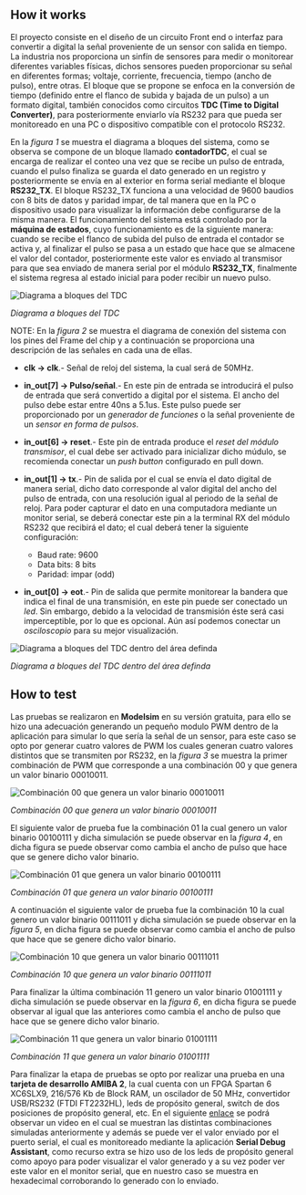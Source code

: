 <!---

This file is used to generate your project datasheet. Please fill in the information below and delete any unused
sections.

You can also include images in this folder and reference them in the markdown. Each image must be less than
512 kb in size, and the combined size of all images must be less than 1 MB.
-->
## How it works

El proyecto consiste en el diseño de un circuito Front end o interfaz para convertir a digital la señal proveniente de un sensor con salida en tiempo. La industria nos proporciona un sinfín de sensores para medir o monitorear diferentes variables físicas, dichos sensores pueden proporcionar su señal en diferentes formas; voltaje, corriente, frecuencia, tiempo (ancho de pulso), entre otras. El bloque que se propone se enfoca en la conversión de tiempo (definido entre el flanco de subida y bajada de un pulso) a un formato digital, también conocidos como circuitos **TDC (Time to Digital Converter)**, para posteriormente enviarlo vía RS232 para que pueda ser monitoreado en una PC o dispositivo compatible con el protocolo RS232. 

En la _figura 1_ se muestra el diagrama a bloques del sistema, como se observa se compone de un bloque llamado **contadorTDC**, el cual se encarga de realizar el conteo una vez que se recibe un pulso de entrada, cuando el pulso finaliza se guarda el dato generado en un registro y posteriormente se envía en al exterior en forma serial mediante el bloque **RS232_TX**. El bloque RS232_TX funciona a una velocidad de 9600 baudios con 8 bits de datos y paridad impar, de tal manera que en la PC o dispositivo usado para visualizar la información debe configurarse de la misma manera. El funcionamiento del sistema está controlado por la **máquina de estados**, cuyo funcionamiento es de la siguiente manera: cuando se recibe el flanco de subida del pulso de entrada el contador se activa y, al finalizar el pulso se pasa a un estado que hace que se almacene el valor del contador, posteriormente este valor es enviado al transmisor para que sea enviado de manera serial por el módulo **RS232_TX**, finalmente el sistema regresa al estado inicial para poder recibir un nuevo pulso. 

![Diagrama a bloques del TDC](topTDC.png)

_Diagrama a bloques del TDC_

NOTE:
En la _figura 2_ se muestra el diagrama de conexión del sistema con los pines del Frame del chip y a continuación se proporciona una descripción de las señales en cada una de ellas.

 - **clk -> clk**.- Señal de reloj del sistema, la cual será de 50MHz.
   
 - **in_out[7] -> Pulso/señal**.- En este pin de entrada se introducirá el pulso de entrada que será convertido a digital por el sistema. El ancho del pulso debe estar entre 40ns a 5.1us. Este pulso puede ser proporcionado por un _generador de funciones_ o la señal proveniente de un _sensor en forma de pulsos_.

 - **in_out[6] -> reset**.- Este pin de entrada produce el _reset del módulo transmisor_, el cual debe ser activado para inicializar dicho múdulo, se recomienda conectar un _push button_ configurado en pull down.

 - **in_out[1] -> tx**.- Pin de salida por el cual se envía el dato digital de manera serial, dicho dato corresponde al valor digital del ancho del pulso de entrada, con una resolución igual al periodo de la señal de reloj. Para poder capturar el dato en una computadora mediante un monitor serial, se deberá conectar este pin a la terminal RX del módulo RS232 que recibirá el dato; el cual deberá tener la siguiente configuración:

    - Baud rate: 9600
    - Data bits: 8 bits
    - Paridad: impar (odd)

 - **in_out[0] -> eot**.- Pin de salida que permite monitorear la bandera que indica el final de una transmisión, en este pin puede ser conectado un _led_. Sin embargo, debido a la velocidad de transmisión éste será casi imperceptible, por lo que es opcional. Aún así podemos conectar un _osciloscopio_ para su mejor visualización.

![Diagrama a bloques del TDC dentro del área definda](design.fw.png)

_Diagrama a bloques del TDC dentro del área definda_

## How to test

Las pruebas se realizaron en **Modelsim** en su versión gratuita, para ello se hizo una adecuación generando un pequeño modulo PWM dentro de la aplicación para simular lo que sería la señal de un sensor, para este caso se opto por generar cuatro valores de PWM los cuales generan cuatro valores distintos que se transmiten por RS232, en la _figura 3_ se muestra la primer combinación de PWM que corresponde a una combinación 00 y que genera un valor binario 00010011.

![Combinación 00 que genera un valor binario 00010011](00.png)

_Combinación 00 que genera un valor binario 00010011_

El siguiente valor de prueba fue la combinación 01 la cual genero un valor binario 00100111 y dicha simulación se puede observar en la _figura 4_, en dicha figura se puede observar como cambia el ancho de pulso que hace que se genere dicho valor binario.

![Combinación 01 que genera un valor binario 00100111](01.png)

_Combinación 01 que genera un valor binario 00100111_

A continuación el siguiente valor de prueba fue la combinación 10 la cual genero un valor binario 00111011 y dicha simulación se puede observar en la _figura 5_, en dicha figura se puede observar como cambia el ancho de pulso que hace que se genere dicho valor binario.

![Combinación 10 que genera un valor binario 00111011](10.png)

_Combinación 10 que genera un valor binario 00111011_

Para finalizar la última combinación 11 genero un valor binario 01001111 y dicha simulación se puede observar en la _figura 6_, en dicha figura se puede observar al igual que las anteriores como cambia el ancho de pulso que hace que se genere dicho valor binario.

![Combinación 11 que genera un valor binario 01001111](11.png)

_Combinación 11 que genera un valor binario 01001111_

Para finalizar la etapa de pruebas se opto por realizar una prueba en una **tarjeta de desarrollo AMIBA 2**, la cual cuenta con un FPGA Spartan 6 XC6SLX9, 216/576 Kb de Block RAM, un oscilador de 50 MHz, convertidor USB/RS232 (FTDI FT2232HL), leds de propósito general, switch de dos posiciones de propósito general, etc. En el siguiente [enlace](https://youtu.be/AC0O6wIpQp8) se podrá observar un video en el cual se muestran las distintas combinaciones simuladas anteriormente y además se puede ver el valor enviado por el puerto serial, el cual es monitoreado mediante la aplicación **Serial Debug Assistant**, como recurso extra se hizo uso de los leds de propósito general como apoyo para poder visualizar el valor generado y a su vez poder ver este valor en el monitor serial, que en nuestro caso se muestra en hexadecimal corroborando lo generado con lo enviado.

<!---
## External hardware

TDC
-->
